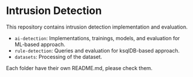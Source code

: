 # Intrusion Detection

This repository contains intrusion detection implementation and evaluation.

- `ai-detection`: Implementations, trainings, models, and evaluation for ML-based approach.
- `rule-detection`: Queries and evaluation for ksqlDB-based approach.
- `datasets`: Processing of the dataset.

Each folder have their own README.md, please check them.
